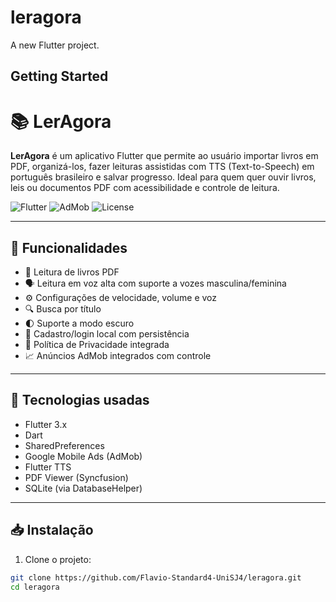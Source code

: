 # leragora

A new Flutter project.

## Getting Started
# 📚 LerAgora

**LerAgora** é um aplicativo Flutter que permite ao usuário importar livros em PDF, organizá-los, fazer leituras assistidas com TTS (Text-to-Speech) em português brasileiro e salvar progresso. Ideal para quem quer ouvir livros, leis ou documentos PDF com acessibilidade e controle de leitura.

![Flutter](https://img.shields.io/badge/Flutter-Enabled-blue.svg)
![AdMob](https://img.shields.io/badge/AdMob-Integrated-success.svg)
![License](https://img.shields.io/badge/license-MIT-blue.svg)

---

## 🚀 Funcionalidades

- 📖 Leitura de livros PDF
- 🗣️ Leitura em voz alta com suporte a vozes masculina/feminina
- ⚙️ Configurações de velocidade, volume e voz
- 🔍 Busca por título
- 🌓 Suporte a modo escuro
- 👤 Cadastro/login local com persistência
- 💬 Política de Privacidade integrada
- 📈 Anúncios AdMob integrados com controle

---

## 🧩 Tecnologias usadas

- Flutter 3.x
- Dart
- SharedPreferences
- Google Mobile Ads (AdMob)
- Flutter TTS
- PDF Viewer (Syncfusion)
- SQLite (via DatabaseHelper)

---

## 📥 Instalação

1. Clone o projeto:

```bash
git clone https://github.com/Flavio-Standard4-UniSJ4/leragora.git
cd leragora
